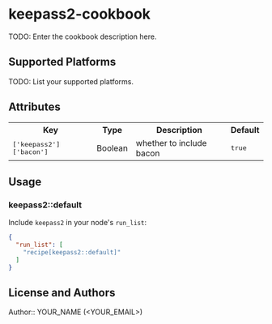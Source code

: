 # keepass2-cookbook

TODO: Enter the cookbook description here.

## Supported Platforms

TODO: List your supported platforms.

## Attributes

<table>
  <tr>
    <th>Key</th>
    <th>Type</th>
    <th>Description</th>
    <th>Default</th>
  </tr>
  <tr>
    <td><tt>['keepass2']['bacon']</tt></td>
    <td>Boolean</td>
    <td>whether to include bacon</td>
    <td><tt>true</tt></td>
  </tr>
</table>

## Usage

### keepass2::default

Include `keepass2` in your node's `run_list`:

```json
{
  "run_list": [
    "recipe[keepass2::default]"
  ]
}
```

## License and Authors

Author:: YOUR_NAME (<YOUR_EMAIL>)
